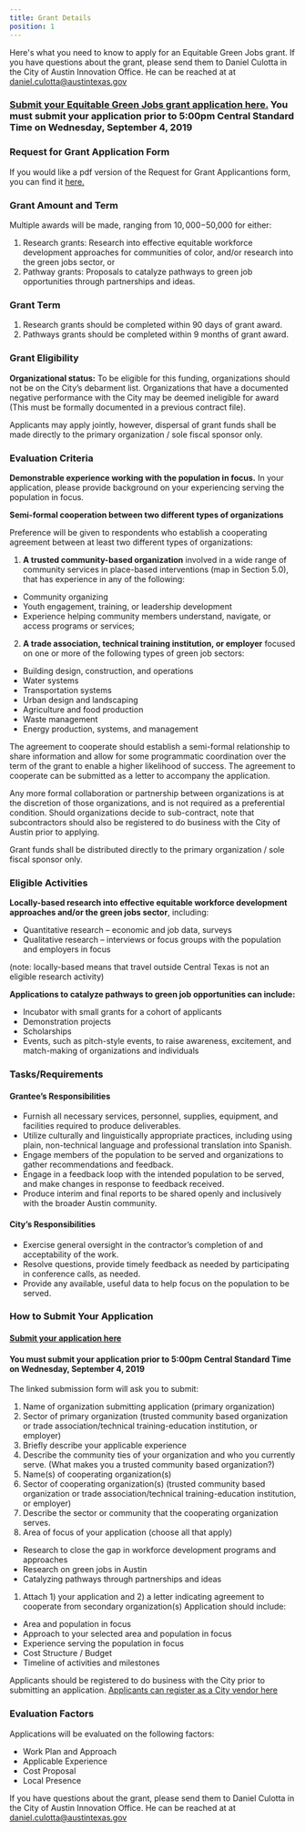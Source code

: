 ```yaml
---
title: Grant Details
position: 1
---
```


Here's what you need to know to apply for an Equitable Green Jobs grant. If you have questions about the grant, please send them to Daniel Culotta in the City of Austin Innovation Office. He can be reached at at daniel.culotta@austintexas.gov 

### [Submit your Equitable Green Jobs grant application here.](https://airtable.com/shrCIw4MYPiOezJ7j) **You must submit your application prior to 5:00pm Central Standard Time on Wednesday, September 4, 2019**

### Request for Grant Application Form

If you would like a pdf version of the Request for Grant Applicantions form, you can find it [here.](https://drive.google.com/open?id=1nKW1jXvEWUZHHpVCTIy94ZQqUbIHXF5S)

### Grant Amount and Term

Multiple awards will be made, ranging from $10,000-$50,000 for either: 

1. Research grants: Research into effective equitable workforce development approaches for communities of color, and/or research into the green jobs sector, or
2. Pathway grants: Proposals to catalyze pathways to green job opportunities through partnerships and ideas.

### Grant Term
1. Research grants should be completed within 90 days of grant award. 
2. Pathways grants should be completed within 9 months of grant award.

### Grant Eligibility
**Organizational status:** To be eligible for this funding, organizations should not be on the City’s debarment list. Organizations that have a documented negative performance with the City may be deemed ineligible for award (This must be formally documented in a previous contract file).

Applicants may apply jointly, however, dispersal of grant funds shall be made directly to the primary organization / sole fiscal sponsor only.

### Evaluation Criteria

**Demonstrable experience working with the population in focus.**
In your application, please provide background on your experiencing serving the population in focus.

**Semi-formal cooperation between two different types of organizations**

Preference will be given to respondents who establish a cooperating agreement between at least two different types of organizations:

1. **A trusted community-based organization** involved in a wide range of community services in place-based interventions (map in Section 5.0), that has experience in any of the following:
  * Community organizing
  * Youth engagement, training, or leadership development
  * Experience helping community members understand, navigate, or access programs or services;
2. **A trade association, technical training institution, or employer** focused on one or more of the following types of green job sectors:
  * Building design, construction, and operations
  * Water systems
  * Transportation systems
  * Urban design and landscaping
  * Agriculture and food production
  * Waste management
  * Energy production, systems, and management

The agreement to cooperate should establish a semi-formal relationship to share information and allow for some programmatic coordination over the term of the grant to enable a higher likelihood of success. The agreement to cooperate can be submitted as a letter to accompany the application.

Any more formal collaboration or partnership between organizations is at the discretion of those organizations, and is not required as a preferential condition. Should organizations decide to sub-contract, note that subcontractors should also be registered to do business with the City of Austin prior to applying. 

Grant funds shall be distributed directly to the primary organization / sole fiscal sponsor only.

### Eligible Activities

**Locally-based research into effective equitable workforce development approaches and/or the green jobs sector**, including:
  * Quantitative research – economic and job data, surveys
  * Qualitative research – interviews or focus groups with the population and employers in focus

(note: locally-based means that travel outside Central Texas is not an eligible research activity)

**Applications to catalyze pathways to green job opportunities can include:**
  * Incubator with small grants for a cohort of applicants
  * Demonstration projects
  * Scholarships
  * Events, such as pitch-style events, to raise awareness, excitement, and match-making of organizations and individuals

### Tasks/Requirements

#### Grantee’s Responsibilities

  * Furnish all necessary services, personnel, supplies, equipment, and facilities required to produce deliverables.
  * Utilize culturally and linguistically appropriate practices, including using plain, non-technical language and professional translation into Spanish. 
  * Engage members of the population to be served and organizations to gather recommendations and feedback.
  * Engage in a feedback loop with the intended population to be served, and make changes in response to feedback received.
  * Produce interim and final reports to be shared openly and inclusively with the broader Austin community.

#### City’s Responsibilities

  * Exercise general oversight in the contractor’s completion of and acceptability of the work.
  * Resolve questions, provide timely feedback as needed by participating in conference calls, as needed.
  * Provide any available, useful data to help focus on the population to be served.

### How to Submit Your Application

#### [Submit your application here](https://airtable.com/shrCIw4MYPiOezJ7j)

#### **You must submit your application prior to 5:00pm Central Standard Time on Wednesday, September 4, 2019**

The linked submission form will ask you to submit:
1. Name of organization submitting application (primary organization)
1. Sector of primary organization (trusted community based organization or trade association/technical training-education institution, or employer)
1. Briefly describe your applicable experience
1. Describe the community ties of your organization and who you currently serve. (What makes you a trusted community based organization?)
1. Name(s) of cooperating organization(s)
1. Sector of cooperating organization(s) (trusted community based organization or trade association/technical training-education institution, or employer)
1. Describe the sector or community that the cooperating organization serves.
1. Area of focus of your application (choose all that apply)
  * Research to close the gap in workforce development programs and approaches
  * Research on green jobs in Austin
  * Catalyzing pathways through partnerships and ideas
1. Attach 1) your application and 2) a letter indicating agreement to cooperate from secondary organization(s) 
Application should include: 
  * Area and population in focus
  * Approach to your selected area and population in focus
  * Experience serving the population in focus
  * Cost Structure / Budget
  * Timeline of activities and milestones

Applicants should be registered to do business with the City prior to submitting an application. [Applicants can register as a City vendor here](https://www.austintexas.gov/financeonline/vendor_connection/index.cfm)

### Evaluation Factors

Applications will be evaluated on the following factors:

  * Work Plan and Approach
  * Applicable Experience
  * Cost Proposal
  * Local Presence
  
If you have questions about the grant, please send them to Daniel Culotta in the City of Austin Innovation Office. He can be reached at at daniel.culotta@austintexas.gov  
